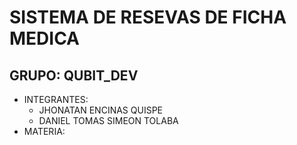 # SISTEMA DE RESEVAS DE FICHA MEDICA

## GRUPO: QUBIT_DEV

- INTEGRANTES:
  - JHONATAN ENCINAS QUISPE
  - DANIEL TOMAS SIMEON TOLABA
- MATERIA:
